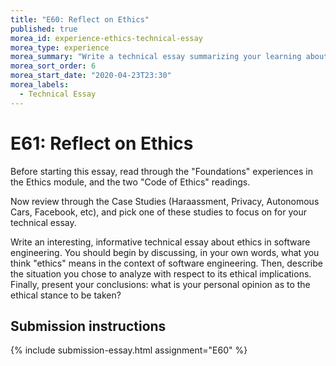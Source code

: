 ```yaml
---
title: "E60: Reflect on Ethics"
published: true
morea_id: experience-ethics-technical-essay
morea_type: experience
morea_summary: "Write a technical essay summarizing your learning about ethics."
morea_sort_order: 6
morea_start_date: "2020-04-23T23:30"
morea_labels:
  - Technical Essay
---
```

# E61: Reflect on Ethics

Before starting this essay, read through the "Foundations" experiences in the Ethics module, and the two "Code of Ethics" readings.

Now review through the Case Studies (Haraassment, Privacy, Autonomous Cars, Facebook, etc), and pick one of these studies to focus on for your technical essay.

Write an interesting, informative technical essay about ethics in software engineering. You should begin by discussing, in your own words, what you think "ethics" means in the context of software engineering. Then, describe the situation you chose to analyze with respect to its ethical implications. Finally, present your conclusions: what is your personal opinion as to the ethical stance to be taken?

## Submission instructions

{% include submission-essay.html assignment="E60" %}







